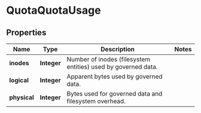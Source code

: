 
# QuotaQuotaUsage

## Properties
Name | Type | Description | Notes
------------ | ------------- | ------------- | -------------
**inodes** | **Integer** | Number of inodes (filesystem entities) used by governed data. | 
**logical** | **Integer** | Apparent bytes used by governed data. | 
**physical** | **Integer** | Bytes used for governed data and filesystem overhead. | 



